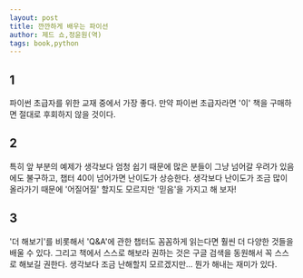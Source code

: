 ```yaml
---
layout: post
title: 깐깐하게 배우는 파이선
author: 제드 쇼,정윤원(역)
tags: book,python
---
```


## 1
파이썬 초급자를 위한 교재 중에서 가장 좋다. 만약 파이썬 초급자라면 '이' 책을 구매하면 절대로 후회하지 않을 것이다.

## 2
특히 앞 부분의 예제가 생각보다 엄청 쉽기 때문에 많은 분들이 그냥 넘어갈 우려가 있음에도 불구하고, 챕터 40이 넘어가면 난이도가 상승한다. 생각보다 난이도가 조금 많이 올라가기 때문에 '어질어질' 할지도 모르지만 '믿음'을 가지고 해 보자!

## 3
'더 해보기'를 비롯해서 'Q&A'에 관한 챕터도 꼼꼼하게 읽는다면 훨씬 더 다양한 것들을 배울 수 있다. 그리고 책에서 스스로 해보라 권하는 것은 구글 검색을 동원해서 꼭 스스로 해보길 권한다. 생각보다 조금 난해할지 모르겠지만... 뭔가 해내는 재미가 있다.